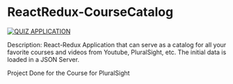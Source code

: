 # ReactRedux-CourseCatalog

[![QUIZ APPLICATION](https://img.youtube.com/vi/IFZeo3VQNLQ/0.jpg)](https://youtu.be/IFZeo3VQNLQ)


Description:
React-Redux Application that can serve as a catalog for all your favorite courses and videos from Youtube, PluralSight, etc.  The initial data is loaded in a JSON Server.

Project Done for the Course for PluralSight
